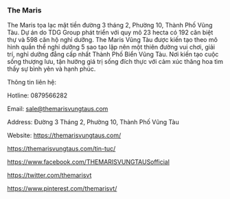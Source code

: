 ### The Maris

The Maris tọa lạc mặt tiền đường 3 tháng 2, Phường 10, Thành Phố Vũng Tàu. Dự án do TDG Group phát triển với quy mô 23 hecta có 192 căn biệt thự và 598 căn hộ nghỉ dưỡng. The Maris Vũng Tàu được kiến tạo theo mô hình quần thể nghỉ dưỡng 5 sao tạo lập nên một thiên đường vui chơi, giải trí, nghỉ dưỡng đẳng cấp nhất Thành Phố Biển Vũng Tàu. Nơi kiến tạo cuộc sống thượng lưu, tận hưởng giá trị sống đích thực với cảm xúc thăng hoa tìm thấy sự bình yên và hạnh phúc.

Thông tin liên hệ:

Hotline: 0879566282

Email: sale@themarisvungtaus.com

Address: Đường 3 Tháng 2, Phường 10, Thành Phố Vũng Tàu

Website: https://themarisvungtaus.com/

https://themarisvungtaus.com/tin-tuc/

https://www.facebook.com/THEMARISVUNGTAUSofficial

https://twitter.com/themarisvt

https://www.pinterest.com/themarisvt/
